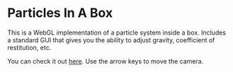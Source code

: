 # Particles In A Box


This is a WebGL implementation of a particle system inside a box. Includes a standard GUI that gives you the ability to adjust gravity,
coefficient of restitution, etc.

You can check it out [here](http://karaliasn.webpages.auth.gr/particles.html). Use the arrow keys to move the camera.
